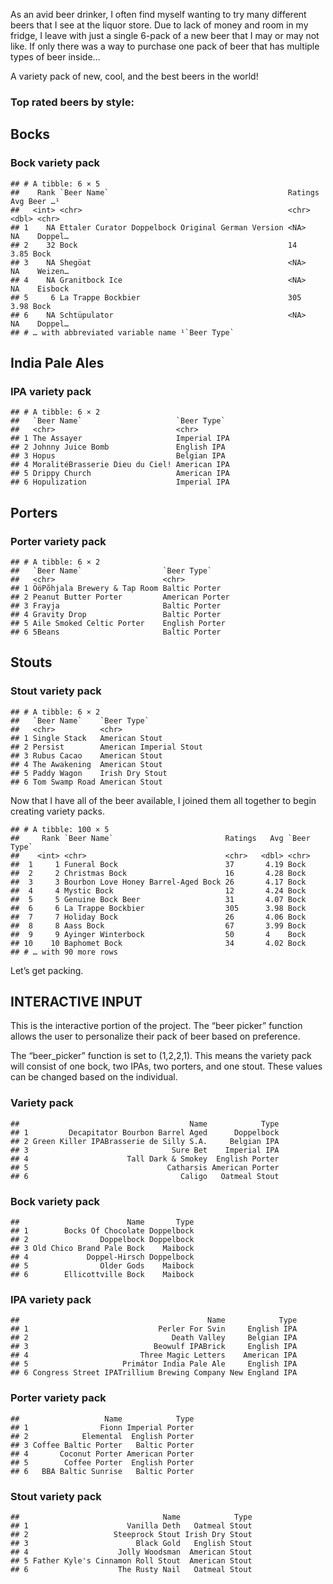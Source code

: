 As an avid beer drinker, I often find myself wanting to try many
different beers that I see at the liquor store. Due to lack of money and
room in my fridge, I leave with just a single 6-pack of a new beer that
I may or may not like. If only there was a way to purchase one pack of
beer that has multiple types of beer inside…

A variety pack of new, cool, and the best beers in the world!

### Top rated beers by style:

## Bocks

### Bock variety pack

    ## # A tibble: 6 × 5
    ##    Rank `Beer Name`                                        Ratings   Avg Beer …¹
    ##   <int> <chr>                                              <chr>   <dbl> <chr>  
    ## 1    NA Ettaler Curator Doppelbock Original German Version <NA>    NA    Doppel…
    ## 2    32 Bock                                               14       3.85 Bock   
    ## 3    NA Shegöat                                            <NA>    NA    Weizen…
    ## 4    NA Granitbock Ice                                     <NA>    NA    Eisbock
    ## 5     6 La Trappe Bockbier                                 305      3.98 Bock   
    ## 6    NA Schtüpulator                                       <NA>    NA    Doppel…
    ## # … with abbreviated variable name ¹​`Beer Type`

## India Pale Ales

### IPA variety pack

    ## # A tibble: 6 × 2
    ##   `Beer Name`                     `Beer Type` 
    ##   <chr>                           <chr>       
    ## 1 The Assayer                     Imperial IPA
    ## 2 Johnny Juice Bomb               English IPA 
    ## 3 Hopus                           Belgian IPA 
    ## 4 MoralitéBrasserie Dieu du Ciel! American IPA
    ## 5 Drippy Church                   American IPA
    ## 6 Hopulization                    Imperial IPA

## Porters

### Porter variety pack

    ## # A tibble: 6 × 2
    ##   `Beer Name`                  `Beer Type`    
    ##   <chr>                        <chr>          
    ## 1 ÖöPõhjala Brewery & Tap Room Baltic Porter  
    ## 2 Peanut Butter Porter         American Porter
    ## 3 Frayja                       Baltic Porter  
    ## 4 Gravity Drop                 Baltic Porter  
    ## 5 Aile Smoked Celtic Porter    English Porter 
    ## 6 5Beans                       Baltic Porter

## Stouts

### Stout variety pack

    ## # A tibble: 6 × 2
    ##   `Beer Name`    `Beer Type`            
    ##   <chr>          <chr>                  
    ## 1 Single Stack   American Stout         
    ## 2 Persist        American Imperial Stout
    ## 3 Rubus Cacao    American Stout         
    ## 4 The Awakening  American Stout         
    ## 5 Paddy Wagon    Irish Dry Stout        
    ## 6 Tom Swamp Road American Stout

Now that I have all of the beer available, I joined them all together to
begin creating variety packs.

    ## # A tibble: 100 × 5
    ##     Rank `Beer Name`                         Ratings   Avg `Beer Type`
    ##    <int> <chr>                               <chr>   <dbl> <chr>      
    ##  1     1 Funeral Bock                        37       4.19 Bock       
    ##  2     2 Christmas Bock                      16       4.28 Bock       
    ##  3     3 Bourbon Love Honey Barrel-Aged Bock 26       4.17 Bock       
    ##  4     4 Mystic Bock                         12       4.24 Bock       
    ##  5     5 Genuine Bock Beer                   31       4.07 Bock       
    ##  6     6 La Trappe Bockbier                  305      3.98 Bock       
    ##  7     7 Holiday Bock                        26       4.06 Bock       
    ##  8     8 Aass Bock                           67       3.99 Bock       
    ##  9     9 Ayinger Winterbock                  50       4    Bock       
    ## 10    10 Baphomet Bock                       34       4.02 Bock       
    ## # … with 90 more rows

Let’s get packing.

## INTERACTIVE INPUT

This is the interactive portion of the project. The “beer picker”
function allows the user to personalize their pack of beer based on
preference.

The “beer\_picker” function is set to (1,2,2,1). This means the variety
pack will consist of one bock, two IPAs, two porters, and one stout.
These values can be changed based on the individual.

### Variety pack

    ##                                      Name            Type
    ## 1         Decapitator Bourbon Barrel Aged      Doppelbock
    ## 2 Green Killer IPABrasserie de Silly S.A.     Belgian IPA
    ## 3                                Sure Bet    Imperial IPA
    ## 4                      Tall Dark & Smokey  English Porter
    ## 5                               Catharsis American Porter
    ## 6                                  Caligo   Oatmeal Stout

### Bock variety pack

    ##                        Name       Type
    ## 1        Bocks Of Chocolate Doppelbock
    ## 2                Doppelbock Doppelbock
    ## 3 Old Chico Brand Pale Bock    Maibock
    ## 4             Doppel-Hirsch Doppelbock
    ## 5                Older Gods    Maibock
    ## 6        Ellicottville Bock    Maibock

### IPA variety pack

    ##                                          Name            Type
    ## 1                             Perler For Svin     English IPA
    ## 2                                Death Valley     Belgian IPA
    ## 3                            Beowulf IPABrick     English IPA
    ## 4                         Three Magic Letters    American IPA
    ## 5                     Primátor India Pale Ale     English IPA
    ## 6 Congress Street IPATrillium Brewing Company New England IPA

### Porter variety pack

    ##                   Name            Type
    ## 1                Fionn Imperial Porter
    ## 2            Elemental  English Porter
    ## 3 Coffee Baltic Porter   Baltic Porter
    ## 4       Coconut Porter American Porter
    ## 5        Coffee Porter  English Porter
    ## 6   BBA Baltic Sunrise   Baltic Porter

### Stout variety pack

    ##                                Name            Type
    ## 1                      Vanilla Deth   Oatmeal Stout
    ## 2                   Steeprock Stout Irish Dry Stout
    ## 3                        Black Gold   English Stout
    ## 4                    Jolly Woodsman  American Stout
    ## 5 Father Kyle's Cinnamon Roll Stout  American Stout
    ## 6                    The Rusty Nail   Oatmeal Stout
